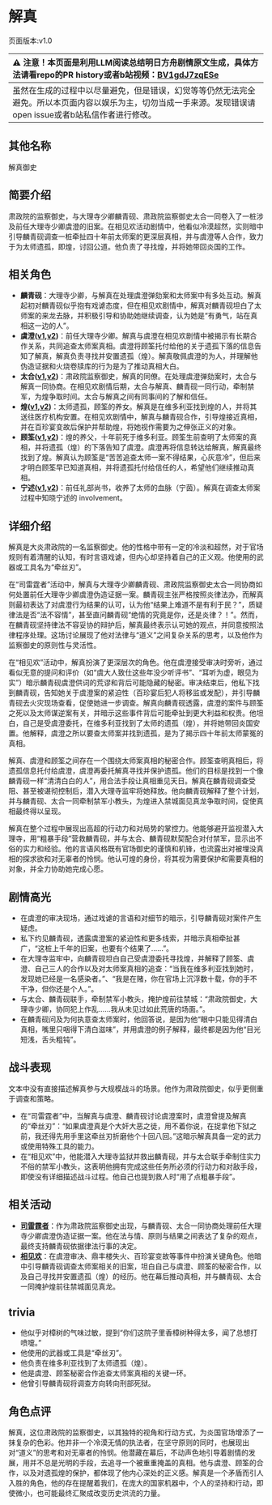 # 解真
页面版本:v1.0
 

| :warning: 注意！本页面是利用LLM阅读总结明日方舟剧情原文生成，具体方法请看repo的PR history或者b站视频：[BV1gdJ7zqESe](https://www.bilibili.com/video/BV1gdJ7zqESe/)         |
|:----------------------------|
| 虽然在生成的过程中以尽量避免，但是错误，幻觉等等仍然无法完全避免。所以本页面内容以娱乐为主，切勿当成一手来源。发现错误请open issue或者b站私信作者进行修改。|



## 其他名称
解真御史
## 简要介绍
肃政院的监察御史，与大理寺少卿麟青砚、肃政院监察御史太合一同卷入了一桩涉及前任大理寺少卿虞澄的旧案。在相见欢活动剧情中，他看似冷漠超然，实则暗中引导麟青砚调查一桩牵扯四十年前太师案的更深层真相，并与虞澄等人合作，致力于为太师遗孤，即煌，讨回公道。他负责了寻找煌，并将她带回炎国的工作。
## 相关角色
-   **麟青砚**：大理寺少卿，与解真在处理虞澄弹劾案和太师案中有多处互动。解真起初对麟青砚似乎抱有戏谑态度，但在相见欢剧情中，解真对麟青砚坦白了太师案的来龙去脉，并积极引导和协助她继续调查，认为她是“有勇气，站在真相这一边的人”。
-   **虞澄([v1](extended_char_yu_cheng.md),[v2](../char_v3/extended_char_yu_cheng.md))**：前任大理寺少卿。解真与虞澄在相见欢剧情中被揭示有长期合作关系，共同追查太师案真相。虞澄将顾筌托付给他的关于遗孤下落的信息告知了解真，解真负责寻找并安置遗孤（煌）。解真敬佩虞澄的为人，并理解他伪造证据和火烧卷牍库的行为是为了推动真相大白。
-   **太合([v1](extended_char_tai_he.md),[v2](../char_v3/extended_char_tai_he.md))**：肃政院监察御史，解真的同僚。在处理虞澄弹劾案时，太合与解真一同协商。在相见欢剧情后期，太合与解真、麟青砚一同行动，牵制禁军，为煌争取时间。太合与解真之间有同事间的了解和信任。
-   **煌([v1](char_017_huang.md),[v2](../char_v3/char_017_huang.md))**：太师遗孤，顾筌的养女。解真是在维多利亚找到煌的人，并将其送往医疗机构安置。在相见欢剧情中，解真与麟青砚合作，引导煌接近真相，并在百珍宴变故后保护并帮助煌，将她视作需要为之伸张正义的对象。
-   **顾筌([v1](extended_char_gu_quan.md),[v2](../char_v3/extended_char_gu_quan.md))**：煌的养父，十年前死于维多利亚。顾筌生前查明了太师案的真相，并将遗孤（煌）的下落告知了虞澄。虞澄再将信息转达给解真，解真最终找到了煌。解真认为顾筌是“苦苦追查太师一案不得结果，心灰意冷”，但后来才明白顾筌早已知道真相，并将遗孤托付给信任的人，希望他们继续推动真相。
-   **宁述([v1](extended_char_ning_shu.md),[v2](../char_v3/extended_char_ning_shu.md))**：前任礼部尚书，收养了太师的血脉（宁茵）。解真在调查太师案过程中知晓宁述的 involvement。
## 详细介绍
解真是大炎肃政院的一名监察御史。他的性格中带有一定的冷淡和超然，对于官场规则有着清醒的认知，有时言语戏谑，但内心却坚持着自己的正义观。他使用的武器或工具名为“牵丝刃”。

在“司雷霆者”活动中，解真与大理寺少卿麟青砚、肃政院监察御史太合一同协商如何处置前任大理寺少卿虞澄伪造证据一案。麟青砚主张严格按照炎律法办，而解真则最初表达了对虞澄行为结果的认可，认为他“结果上难道不是有利于民？”，质疑律法是否“法不容情”，甚至直问麟青砚“绝情的究竟是你，还是炎律？！”。然而，在麟青砚坚持律法不容妥协的辩护后，解真最终表示认可她的观点，并同意按照法律程序处理。这场讨论展现了他对法律与“道义”之间复杂关系的思考，以及他作为监察御史的原则性与灵活性。

在“相见欢”活动中，解真扮演了更深层次的角色。他在虞澄接受审决时旁听，通过看似无意的提问和评价（如“虞大人致仕这些年没少听评书”、“耳听为虚，眼见为实”）暗示麟青砚虞澄供词的荒谬和背后可能隐藏的秘密。审决结束后，他私下找到麟青砚，告知她关于虞澄案的紧迫性（百珍宴后犯人将移监或发配），并引导麟青砚去火灾现场查看，促使她进一步调查。解真向麟青砚透露，虞澄的案件与顾筌之死以及太师谋逆案有关，并暗示这些事件背后可能牵扯到更大利益和权贵。他坦白，自己是受虞澄委托，在维多利亚找到了太师的遗孤（煌），并将她带回炎国安置。他解释，虞澄之所以要查太师案并找到遗孤，是为了揭示四十年前太师蒙冤的真相。

解真、虞澄和顾筌之间存在一个围绕太师案真相的秘密合作。顾筌查明真相后，将遗孤信息托付给虞澄，虞澄再委托解真寻找并保护遗孤。他们的目标是找到一个像麟青砚一样“清清白白的人”，用合法手段让真相重见天日。解真在麟青砚调查受阻、甚至被谌彻控制后，潜入大理寺监牢将她释放。他向麟青砚解释了整个计划，并与麟青砚、太合一同牵制禁军小教头，为煌进入禁城面见真龙争取时间，促使真相最终得以呈现。

解真在整个过程中展现出高超的行动力和对局势的掌控力。他能够避开监视潜入大理寺，用“粗暴手段”营救麟青砚，并与太合、麟青砚默契配合对付禁军，显示出不俗的实力和经验。他的言语风格既有官场御史的谨慎和机锋，也流露出对被埋没真相的探求欲和对无辜者的怜悯。他认可煌的身份，将其视为需要保护和需要真相的对象，并全力协助她完成心愿。
## 剧情高光
- 在虞澄的审决现场，通过戏谑的言语和对细节的暗示，引导麟青砚对案件产生疑虑。
- 私下约见麟青砚，透露虞澄案的紧迫性和更多线索，并暗示真相牵扯甚广，“这桩上千年的旧案，也要有个结果了......”。
- 在大理寺监牢中，向麟青砚坦白自己受虞澄委托寻找煌，并解释了顾筌、虞澄、自己三人的合作以及对太师案真相的追查：“当我在维多利亚找到她时，发现她已经是一名感染者。”、“我是在赌，你在官场上沉浮数十载，你的手不干净，但你还是个人。”。
- 与太合、麟青砚联手，牵制禁军小教头，掩护煌前往禁城：“肃政院御史，大理寺少卿，协同犯上作乱......我从未见过如此荒唐的场面。”。
- 在麟青砚问及为何执意查太师案时，他回答说，是因为他“眼中只能见得清白真相，嘴里只咽得下清白滋味”，并用虞澄的例子解释，最终都是因为他“目光短浅，舌头粗钝”。
## 战斗表现
文本中没有直接描述解真参与大规模战斗的场景。他作为肃政院御史，似乎更侧重于调查和策略。
- 在“司雷霆者”中，当解真与虞澄、麟青砚讨论虞澄案时，虞澄曾提及解真的“牵丝刃”：“如果虞澄真是个大奸大恶之徒，用不着你说，在捉拿他下狱之前，我还得先用手里这牵丝刃折磨他个十回八回。”这暗示解真具备一定的武力或使用特殊工具的能力。
- 在“相见欢”中，他能潜入大理寺监狱并救出麟青砚，并与太合联手牵制住实力不俗的禁军小教头，这表明他拥有完成这些任务所必须的行动力和对敌手段，即使没有详细描述战斗过程。他自己也提到救人时“用了点粗暴手段”。
## 相关活动
-   **[司雷霆者](../stories/story_leizi_set_1.md)**：作为肃政院监察御史出现，与麟青砚、太合一同协商处理前任大理寺少卿虞澄伪造证据一案。他在法与情、原则与结果之间表达了复杂的观点，最终支持麟青砚依据律法行事的决定。
-   **[相见欢](../stories/act40side.md)**：在虞澄审决、鼎丰楼失火、百珍宴变故等事件中扮演关键角色。他暗中引导麟青砚调查太师案相关的旧案，坦白自己与虞澄、顾筌的秘密合作，以及自己寻找并安置遗孤（煌）的经历。他在幕后推动真相，并与麟青砚、太合一同掩护煌前往禁城面见真龙。
## trivia
- 他似乎对樟树的气味过敏，提到“你们这院子里香樟树种得太多，闻了总想打喷嚏。”
- 他使用的武器或工具是“牵丝刃”。
- 他负责在维多利亚找到了太师遗孤（煌）。
- 他是虞澄、顾筌秘密合作追查太师案真相的关键一环。
- 他曾引导麟青砚将调查方向转向刑部死狱。
## 角色点评
解真，这位肃政院的监察御史，以其独特的视角和行动方式，为炎国官场增添了一抹复杂的色彩。他并非一个冷漠无情的执法者，在坚守原则的同时，也展现出对“道义”的思考和对无辜者的怜悯。他潜藏在幕后，不动声色地引导着剧情的发展，用并不总是光明的手段，去追寻一个被重重掩盖的真相。他与虞澄、顾筌的合作，以及对遗孤煌的保护，都体现了他内心深处的正义感。解真是一个矛盾而引人入胜的角色，他的存在提醒着我们，在庞大的国家机器中，个人的坚持和行动，即使微小，也可能最终汇聚成改变历史洪流的力量。